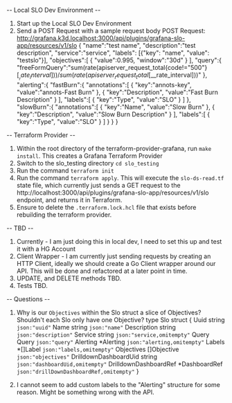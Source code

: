 -- Local SLO Dev Environment -- 
1. Start up the Local SLO Dev Environment
2. Send a POST Request with a sample request body 
POST Request: http://grafana.k3d.localhost:3000/api/plugins/grafana-slo-app/resources/v1/slo
{
   "name":"test name",
   "description":"test description",
   "service":"service",
   "labels": [{"key": "name", "value": "testslo"}],
   "objectives":[
      {
         "value":0.995,
         "window":"30d"
      }
   ],
   "query":{
      "freeFormQuery":"sum(rate(apiserver_request_total{code!=\"500\"}[$__rate_interval])) / sum(rate(apiserver_request_total[$__rate_interval]))"
   },
   "alerting":{
      "fastBurn":{
         "annotations":[
            {
               "key":"annots-key",
               "value":"annots-Fast Burn"
            },
            {
               "key":"Description",
               "value":"Fast Burn Description"
            }
         ],
         "labels":[
            {
               "key":"Type",
               "value":"SLO"
            }
         ]
      },
      "slowBurn":{
         "annotations":[
            {
               "key":"Name",
               "value":"Slow Burn"
            },
            {
               "key":"Description",
               "value":"Slow Burn Description"
            }
         ],
         "labels":[
            {
               "key":"Type",
               "value":"SLO"
            }
         ]
      }
   }
}

-- Terraform Provider -- 
1. Within the root directory of the terraform-provider-grafana, run `make install`. This creates a Grafana Terraform Provider
2. Switch to the slo_testing directory `cd slo_testing`
3. Run the command `terraform init`
4. Run the command `terraform apply`. This will execute the `slo-ds-read.tf` state file, which currently just sends a GET request to the http://localhost:3000/api/plugins/grafana-slo-app/resources/v1/slo endpoint, and returns it in Terraform. 
5. Ensure to delete the `.terraform.lock.hcl` file that exists before rebuilding the terraform provider. 

-- TBD -- 
1. Currently - I am just doing this in local dev, I need to set this up and test it with a HG Account
2. Client Wrapper - I am currently just sending requests by creating an HTTP Client, ideally we should create a Go Client wrapper around our API. This will be done and refactored at a later point in time. 
3. UPDATE, and DELETE methods TBD. 
4. Tests TBD.

-- Questions -- 
1. Why is our `Objectives` within the Slo struct a slice of Objectives? Shouldn't each Slo only have one Objective? 
type Slo struct {
	Uuid                  string        `json:"uuid"`
	Name                  string        `json:"name"`
	Description           string        `json:"description"`
	Service               string        `json:"service,omitempty"`
	Query                 Query         `json:"query"`
	Alerting              *Alerting     `json:"alerting,omitempty"`
	Labels                *[]Label      `json:"labels,omitempty"`
	Objectives            []Objective   `json:"objectives"`
	DrilldownDashboardUid string        `json:"dashboardUid,omitempty"`
	DrilldownDashboardRef *DashboardRef `json:"drillDownDashboardRef,omitempty"`
}

2. I cannot seem to add custom labels to the "Alerting" structure for some reason. Might be something wrong with the API. 
